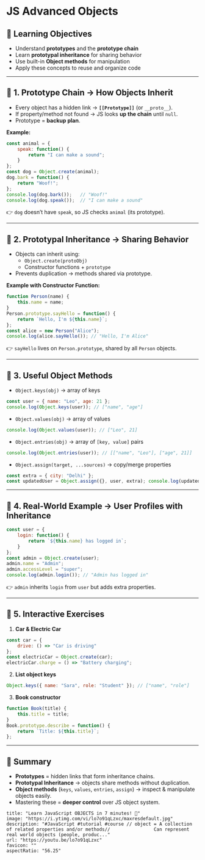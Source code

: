 # JS Advanced Objects

## 🎯 Learning Objectives

- Understand **prototypes** and the **prototype chain**
- Learn **prototypal inheritance** for sharing behavior
- Use built-in **Object methods** for manipulation
- Apply these concepts to reuse and organize code

---

## 🔹 1. Prototype Chain → How Objects Inherit

- Every object has a hidden link → **`[[Prototype]]`** (or `__proto__`).
- If property/method not found → JS looks **up the chain** until `null`.
- Prototype = **backup plan**.

**Example:**

```js
const animal = {   
	speak: function() {     
		return "I can make a sound";   
	} 
};  
const dog = Object.create(animal); 
dog.bark = function() {   
	return "Woof!"; 
};  
console.log(dog.bark());   // "Woof!" 
console.log(dog.speak());  // "I can make a sound"
```

👉 `dog` doesn’t have `speak`, so JS checks `animal` (its prototype).

---

## 🔹 2. Prototypal Inheritance → Sharing Behavior

- Objects can inherit using:
    - `Object.create(protoObj)`
    - Constructor functions + `prototype`
- Prevents duplication → methods shared via prototype.

**Example with Constructor Function:**

```js
function Person(name) {   
	this.name = name; 
}  
Person.prototype.sayHello = function() {   
	return `Hello, I'm ${this.name}`; 
};  
const alice = new Person("Alice"); 
console.log(alice.sayHello()); // "Hello, I'm Alice"
```

👉 `sayHello` lives on `Person.prototype`, shared by all `Person` objects.

---

## 🔹 3. Useful Object Methods

- `Object.keys(obj)` → array of keys

```js
const user = { name: "Leo", age: 21 }; 
console.log(Object.keys(user)); // ["name", "age"]
```

- `Object.values(obj)` → array of values

```js
console.log(Object.values(user)); // ["Leo", 21]
```

- `Object.entries(obj)` → array of `[key, value]` pairs

```js
console.log(Object.entries(user)); // [["name", "Leo"], ["age", 21]]
```
- `Object.assign(target, ...sources)` → copy/merge properties

```js
const extra = { city: "Delhi" }; 
const updatedUser = Object.assign({}, user, extra); console.log(updatedUser); // { name: "Leo", age: 21, city: "Delhi" }
```

---

## 🔹 4. Real-World Example → User Profiles with Inheritance

```js
const user = {   
	login: function() {     
		return `${this.name} has logged in`;   
	} 
};  
const admin = Object.create(user); 
admin.name = "Admin"; 
admin.accessLevel = "super";  
console.log(admin.login()); // "Admin has logged in"
```

👉 `admin` inherits `login` from `user` but adds extra properties.

---

## 🔹 5. Interactive Exercises

1. **Car & Electric Car**

```js
const car = { 
	drive: () => "Car is driving" 
}; 
const electricCar = Object.create(car); 
electricCar.charge = () => "Battery charging";
```

2. **List object keys**

```js
Object.keys({ name: "Sara", role: "Student" }); // ["name", "role"]
```

3. **Book constructor**

```js
function Book(title) {   
	this.title = title; 
} 
Book.prototype.describe = function() {   
	return `Title: ${this.title}`; 
};
```

---

## 📝 Summary

- **Prototypes** = hidden links that form inheritance chains.
- **Prototypal Inheritance** → objects share methods without duplication.
- **Object methods** (`keys`, `values`, `entries`, `assign`) → inspect & manipulate objects easily.
- Mastering these = **deeper control** over JS object system.

```embed
title: "Learn JavaScript OBJECTS in 7 minutes! 🧍"
image: "https://i.ytimg.com/vi/lo7o91qLzxc/maxresdefault.jpg"
description: "#JavaScript #tutorial #course // object = A collection of related properties and/or methods//                Can represent real world objects (people, produc..."
url: "https://youtu.be/lo7o91qLzxc"
favicon: ""
aspectRatio: "56.25"
```
